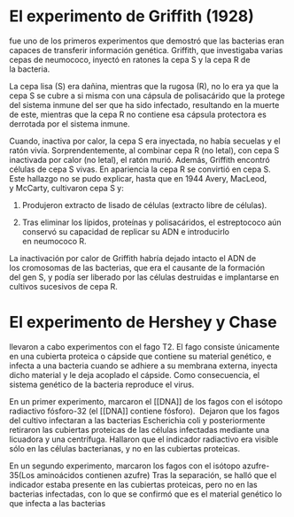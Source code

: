 
# El experimento de Griffith (1928) 
fue uno de los primeros experimentos que demostró que las bacterias eran capaces de transferir información genética. Griffith, que investigaba varias cepas de neumococo, inyectó en ratones la cepa S y la cepa R de la bacteria.

La cepa lisa (S) era dañina, mientras que la rugosa (R), no lo era ya que la cepa S se cubre a si misma con una cápsula de polisacárido que la protege del sistema inmune del ser que ha sido infectado, resultando en la muerte de este, mientras que la cepa R no contiene esa cápsula protectora es derrotada por el sistema inmune.

Cuando, inactiva por calor, la cepa S era inyectada, no había secuelas y el ratón vivía. Sorprendentemente, al combinar cepa R (no letal), con cepa S inactivada por calor (no letal), el ratón murió. Además, Griffith encontró células de cepa S vivas. En apariencia la cepa R se convirtió en cepa S. Este hallazgo no se pudo explicar, hasta que en 1944 Avery, MacLeod, y McCarty, cultivaron cepa S y:

1.  Produjeron extracto de lisado de células (extracto libre de células).
    
2.  Tras eliminar los lípidos, proteínas y polisacáridos, el estreptococo aún conservó su capacidad de replicar su ADN e introducirlo en neumococo R.
    

La inactivación por calor de Griffith habría dejado intacto el ADN de los cromosomas de las bacterias, que era el causante de la formación del gen S, y podía ser liberado por las células destruidas e implantarse en cultivos sucesivos de cepa R.

# El experimento de Hershey y Chase
llevaron a cabo experimentos con el fago T2. El fago consiste únicamente en una cubierta proteica o cápside que contiene su material genético, e infecta a una bacteria cuando se adhiere a su membrana externa, inyecta dicho material y le deja acoplado el cápside. Como consecuencia, el sistema genético de la bacteria reproduce el virus.

En un primer experimento, marcaron el [[DNA]] de los fagos con el isótopo radiactivo fósforo-32 (el [[DNA]] contiene fósforo).  Dejaron que los fagos del cultivo infectaran a las bacterias Escherichia coli y posteriormente retiraron las cubiertas proteicas de las células infectadas mediante una licuadora y una centrífuga. Hallaron que el indicador radiactivo era visible sólo en las células bacterianas, y no en las cubiertas proteicas.

En un segundo experimento, marcaron los fagos con el isótopo azufre-35(Los aminoácidos contienen azufre) Tras la separación, se halló que el indicador estaba presente en las cubiertas proteicas, pero no en las bacterias infectadas, con lo que se confirmó que es el material genético lo que infecta a las bacterias

